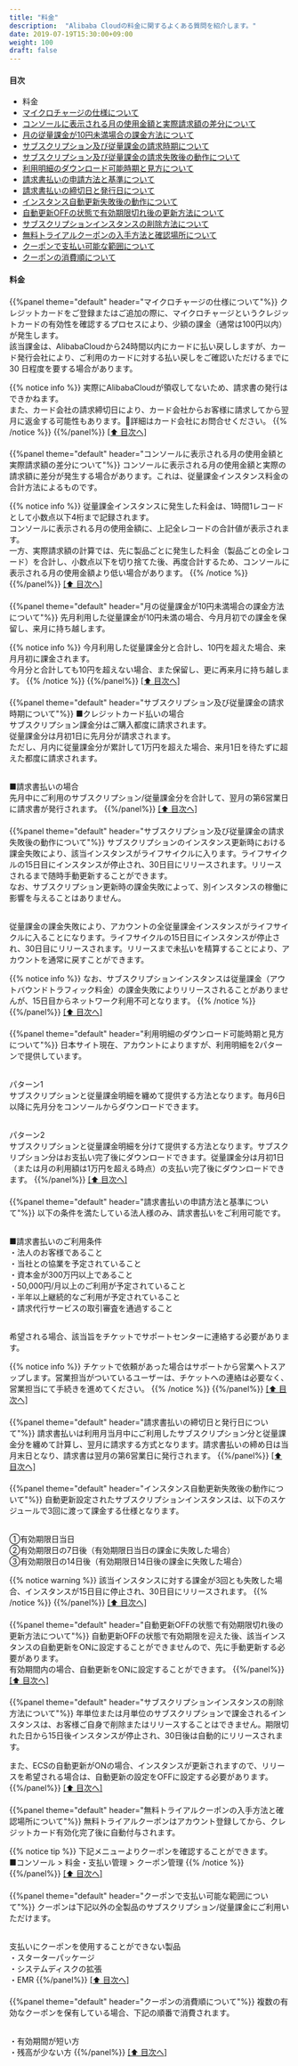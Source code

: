 ```yaml
---
title: "料金"
description:  "Alibaba Cloudの料金に関するよくある質問を紹介します。"
date: 2019-07-19T15:30:00+09:00
weight: 100
draft: false
---
```

<h4 id="index">目次</h4>

* 料金
 * [マイクロチャージの仕様について](#マイクロチャージの仕様について)
 * [コンソールに表示される月の使用金額と実際請求額の差分について](#コンソールに表示される月の使用金額と実際請求額の差分について)
 * [月の従量課金が10円未満場合の課金方法について](#月の従量課金が10円未満場合の課金方法について)
 * [サブスクリプション及び従量課金の請求時期について](#サブスクリプション及び従量課金の請求時期について)
 * [サブスクリプション及び従量課金の請求失敗後の動作について](#サブスクリプション及び従量課金の請求失敗後の動作について)
 * [利用明細のダウンロード可能時期と見方について](#利用明細のダウンロード可能時期と見方について)
 * [請求書払いの申請方法と基準について](#請求書払いの申請方法と基準について)
 * [請求書払いの締切日と発行日について](#請求書払いの締切日と発行日について)
 * [インスタンス自動更新失敗後の動作について](#インスタンス自動更新失敗後の動作について)
 * [自動更新OFFの状態で有効期限切れ後の更新方法について](#自動更新OFFの状態で有効期限切れ後の更新方法について)
 * [サブスクリプションインスタンスの削除方法について](#サブスクリプションインスタンスの削除方法について)
 * [無料トライアルクーポンの入手方法と確認場所について](#無料トライアルクーポンの入手方法と確認場所について)
 * [クーポンで支払い可能な範囲について](#クーポンで支払い可能な範囲について)
 * [クーポンの消費順について](#クーポンの消費順について)

#### 料金
<h4 id="マイクロチャージの仕様について"></h4>
{{%panel theme="default" header="マイクロチャージの仕様について"%}}
クレジットカードをご登録またはご追加の際に、マイクロチャージというクレジットカードの有効性を確認するプロセスにより、少額の課金（通常は100円以内）が発生します。<br>
該当課金は、AlibabaCloudから24時間以内にカードに払い戻ししますが、カード発行会社により、ご利用のカードに対する払い戻しをご確認いただけるまでに 30 日程度を要する場合があります。

{{% notice info %}}
実際にAlibabaCloudが領収してないため、請求書の発行はできかねます。<br>
また、カード会社の請求締切日により、カード会社からお客様に請求してから翌月に返金する可能性もあります。詳細はカード会社にお問合せください。
{{% /notice %}}
{{%/panel%}}
<a href="#index">[⬆ 目次へ]</a>

<h4 id="コンソールに表示される月の使用金額と実際請求額の差分について"></h4>
{{%panel theme="default" header="コンソールに表示される月の使用金額と実際請求額の差分について"%}}
コンソールに表示される月の使用金額と実際の請求額に差分が発生する場合があります。これは、従量課金インスタンス料金の合計方法によるものです。

{{% notice info %}}
従量課金インスタンスに発生した料金は、1時間1レコードとして小数点以下4桁まで記録されます。<br>
コンソールに表示される月の使用金額に、上記全レコードの合計値が表示されます。<br>
一方、実際請求額の計算では、先に製品ごとに発生した料金（製品ごとの全レコード）を合計し、小数点以下を切り捨てた後、再度合計するため、コンソールに表示される月の使用金額より低い場合があります。
{{% /notice %}}
{{%/panel%}}
<a href="#index">[⬆ 目次へ]</a>

<h4 id="月の従量課金が10円未満場合の課金方法について"></h4>
{{%panel theme="default" header="月の従量課金が10円未満場合の課金方法について"%}}
先月利用した従量課金が10円未満の場合、今月月初での課金を保留し、来月に持ち越します。

{{% notice info %}}
今月利用した従量課金分と合計し、10円を超えた場合、来月月初に課金されます。<br>
今月分と合計しても10円を超えない場合、また保留し、更に再来月に持ち越します。
{{% /notice %}}
{{%/panel%}}
<a href="#index">[⬆ 目次へ]</a>

<h4 id="サブスクリプション及び従量課金の請求時期について"></h4>
{{%panel theme="default" header="サブスクリプション及び従量課金の請求時期について"%}}
■クレジットカード払いの場合<br>
サブスクリプション課金分はご購入都度に請求されます。<br>
従量課金分は月初1日に先月分が請求されます。<br>
ただし、月内に従量課金分が累計して1万円を超えた場合、来月1日を待たずに超えた都度に請求されます。<br><br>

■請求書払いの場合<br>
先月中にご利用のサブスクリプション/従量課金分を合計して、翌月の第6営業日に請求書が発行されます。
{{%/panel%}}
<a href="#index">[⬆ 目次へ]</a>

<h4 id="サブスクリプション及び従量課金の請求失敗後の動作について"></h4>
{{%panel theme="default" header="サブスクリプション及び従量課金の請求失敗後の動作について"%}}
サブスクリプションのインスタンス更新時における課金失敗により、該当インスタンスがライフサイクルに入ります。ライフサイクルの15日目にインスタンスが停止され、30日目にリリースされます。リリースされるまで随時手動更新することができます。<br>
なお、サブスクリプション更新時の課金失敗によって、別インスタンスの稼働に影響を与えることはありません。<br><br>

従量課金の課金失敗により、アカウントの全従量課金インスタンスがライフサイクルに入ることになります。ライフサイクルの15日目にインスタンスが停止され、30日目にリリースされます。リリースまで未払いを精算することにより、アカウントを通常に戻すことができます。

{{% notice info %}}
なお、サブスクリプションインスタンスは従量課金（アウトバウンドトラフィック料金）の課金失敗によりリリースされることがありませんが、15日目からネットワーク利用不可となります。
{{% /notice %}}
{{%/panel%}}
<a href="#index">[⬆ 目次へ]</a>

<h4 id="利用明細のダウンロード可能時期と見方について"></h4>
{{%panel theme="default" header="利用明細のダウンロード可能時期と見方について"%}}
日本サイト現在、アカウントによりますが、利用明細を2パターンで提供しています。<br><br>

パターン1<br>
サブスクリプションと従量課金明細を纏めて提供する方法となります。毎月6日以降に先月分をコンソールからダウンロードできます。<br><br>

パターン2<br>
サブスクリプションと従量課金明細を分けて提供する方法となります。サブスクリプション分はお支払い完了後にダウンロードできます。従量課金分は月初1日（または月の利用額は1万円を超える時点）の支払い完了後にダウンロードできます。
{{%/panel%}}
<a href="#index">[⬆ 目次へ]</a>

<h4 id="請求書払いの申請方法と基準について"></h4>
{{%panel theme="default" header="請求書払いの申請方法と基準について"%}}
以下の条件を満たしている法人様のみ、請求書払いをご利用可能です。<br><br>

■請求書払いのご利用条件<br>
・法人のお客様であること<br>
・当社との協業を予定されていること<br>
・資本金が300万円以上であること<br>
・50,000円/月以上のご利用が予定されていること<br>
・半年以上継続的なご利用が予定されていること<br>
・請求代行サービスの取引審査を通過すること<br><br>

希望される場合、該当旨をチケットでサポートセンターに連絡する必要があります。

{{% notice info %}}
チケットで依頼があった場合はサポートから営業へトスアップします。営業担当がついているユーザーは、チケットへの連絡は必要なく、営業担当にて手続きを進めてください。
{{% /notice %}}
{{%/panel%}}
<a href="#index">[⬆ 目次へ]</a>

<h4 id="請求書払いの締切日と発行日について"></h4>
{{%panel theme="default" header="請求書払いの締切日と発行日について"%}}
請求書払いは利用月当月中にご利用したサブスクリプション分と従量課金分を纏めて計算し、翌月に請求する方式となります。請求書払いの締め日は当月末日となり、請求書は翌月の第6営業日に発行されます。
{{%/panel%}}
<a href="#index">[⬆ 目次へ]</a>

<h4 id="インスタンス自動更新失敗後の動作について"></h4>
{{%panel theme="default" header="インスタンス自動更新失敗後の動作について"%}}
自動更新設定されたサブスクリプションインスタンスは、以下のスケジュールで3回に渡って課金する仕様となります。<br><br>

①有効期限日当日<br>
②有効期限日の7日後（有効期限日当日の課金に失敗した場合）<br>
③有効期限日の14日後（有効期限日14日後の課金に失敗した場合）

{{% notice warning %}}
該当インスタンスに対する課金が3回とも失敗した場合、インスタンスが15日目に停止され、30日目にリリースされます。
{{% /notice %}}
{{%/panel%}}
<a href="#index">[⬆ 目次へ]</a>

<h4 id="自動更新OFFの状態で有効期限切れ後の更新方法について"></h4>
{{%panel theme="default" header="自動更新OFFの状態で有効期限切れ後の更新方法について"%}}
自動更新OFFの状態で有効期限を迎えた後、該当インスタンスの自動更新をONに設定することができませんので、先に手動更新する必要があります。<br>
有効期間内の場合、自動更新をONに設定することができます。
{{%/panel%}}
<a href="#index">[⬆ 目次へ]</a>

<h4 id="サブスクリプションインスタンスの削除方法について"></h4>
{{%panel theme="default" header="サブスクリプションインスタンスの削除方法について"%}}
年単位または月単位のサブスクリプションで課金されるインスタンスは、お客様ご自身で削除またはリリースすることはできません。期限切れた日から15日後インスタンスが停止され、30日後は自動的にリリースされます。<br>

また、ECSの自動更新がONの場合、インスタンスが更新されますので、リリースを希望される場合は、自動更新の設定をOFFに設定する必要があります。
{{%/panel%}}
<a href="#index">[⬆ 目次へ]</a>

<h4 id="無料トライアルクーポンの入手方法と確認場所について"></h4>
{{%panel theme="default" header="無料トライアルクーポンの入手方法と確認場所について"%}}
無料トライアルクーポンはアカウント登録してから、クレジットカード有効化完了後に自動付与されます。

{{% notice tip %}}
下記メニューよりクーポンを確認することができます。<br>
■コンソール > 料金・支払い管理 > クーポン管理
{{% /notice %}}
{{%/panel%}}
<a href="#index">[⬆ 目次へ]</a>

<h4 id="クーポンで支払い可能な範囲について"></h4>
{{%panel theme="default" header="クーポンで支払い可能な範囲について"%}}
クーポンは下記以外の全製品のサブスクリプション/従量課金にご利用いただけます。<br><br>

支払いにクーポンを使用することができない製品<br>
・スターターパッケージ<br>
・システムディスクの拡張<br>
・EMR
{{%/panel%}}
<a href="#index">[⬆ 目次へ]</a>

<h4 id="クーポンの消費順について"></h4>
{{%panel theme="default" header="クーポンの消費順について"%}}
複数の有効なクーポンを保有している場合、下記の順番で消費されます。<br><br>

・有効期間が短い方<br>
・残高が少ない方
{{%/panel%}}
<a href="#index">[⬆ 目次へ]</a>
